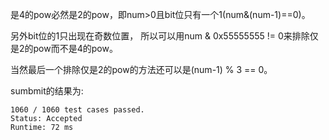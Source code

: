 是4的pow必然是2的pow，即num>0且bit位只有一个1(num&(num-1)==0)。

另外bit位的1只出现在奇数位置，
所以可以用num & 0x55555555 != 0来排除仅是2的pow而不是4的pow。

当然最后一个排除仅是2的pow的方法还可以是(num-1) % 3 == 0。

sumbmit的结果为:
```
1060 / 1060 test cases passed.
Status: Accepted
Runtime: 72 ms
```
